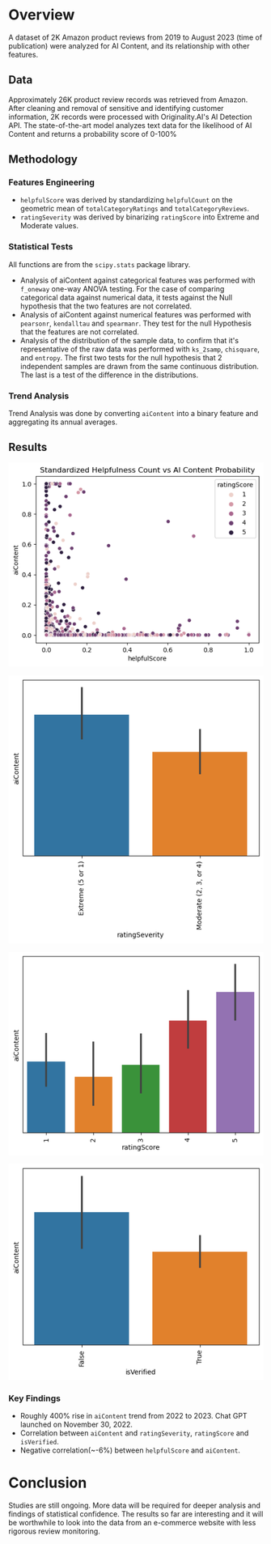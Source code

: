 # Overview

A dataset of 2K Amazon product reviews from 2019 to August 2023 (time of publication) were analyzed for AI Content, and its relationship with other features.

## Data

Approximately 26K product review records was retrieved from Amazon. After cleaning and removal of sensitive and identifying customer information, 2K records were processed with Originality.AI's AI Detection API. The state-of-the-art model analyzes text data for the likelihood of AI Content and returns a probability score of 0-100%

## Methodology

### Features Engineering

- `helpfulScore` was derived by standardizing `helpfulCount` on the geometric mean of `totalCategoryRatings` and `totalCategoryReviews`.
- `ratingSeverity` was derived by binarizing `ratingScore` into Extreme and Moderate values.

### Statistical Tests

All functions are from the `scipy.stats` package library.

- Analysis of aiContent against categorical features was performed with `f_oneway` one-way ANOVA testing. For the case of comparing categorical data against numerical data, it tests against the Null hypothesis that the two features are not correlated.
- Analysis of aiContent against numerical features was performed with `pearsonr`, `kendalltau` and `spearmanr`. They test for the null Hypothesis that the features are not correlated. 
- Analysis of the distribution of the sample data, to confirm that it's representative of the raw data was performed with `ks_2samp`, `chisquare`, and `entropy`. The first two tests for the null hypothesis that 2 independent samples are drawn from the same continuous distribution. The last is a test of the difference in the distributions. 

### Trend Analysis

Trend Analysis was done by converting `aiContent` into a binary feature and aggregating its annual averages.

## Results

![helpfulScore](Images/helpfulScore.png)

![ratingSeverity](Images/ratingSeverity.png)

![ratingScore](Images/ratingScore.png)

![isVerified](Images/isVerified.png)

### Key Findings

- Roughly 400% rise in `aiContent` trend from 2022 to 2023. Chat GPT launched on November 30, 2022.
- Correlation between `aiContent` and `ratingSeverity`, `ratingScore` and `isVerified`.
- Negative correlation(~-6%) between `helpfulScore` and `aiContent`.

# Conclusion

Studies are still ongoing. More data will be required for deeper analysis and findings of statistical confidence. The results so far are interesting and it will be worthwhile to look into the data from an e-commerce website with less rigorous review monitoring.
